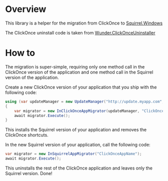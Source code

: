 # Overview

This library is a helper for the migration from ClickOnce to [Squirrel.Windows](https://github.com/Squirrel/Squirrel.Windows)

The ClickOnce uninstall code is taken from [Wunder.ClickOnceUninstaller](https://github.com/6wunderkinder/Wunder.ClickOnceUninstaller)

# How to

The migration is super-simple, requiring only one method call in the ClickOnce version of the application and one method call in the Squirrel version of the application.

Create a new ClickOnce version of your application that you ship with the following code:

```cs
using (var updateManager = new UpdateManager("http://update.myapp.com", "MyApp", FrameworkVersion.Net45))
{
    var migrator = new InClickOnceAppMigrator(updateManager, "ClickOnceAppName");
    await migrator.Execute();
}
```

This installs the Squirrel version of your application and removes the ClickOnce shortcuts.

In the new Squirrel version of your application, call the following code:

```cs
var migrator = new InSquirrelAppMigrator("ClickOnceAppName");
await migrator.Execute();
```

This uninstalls the rest of the ClickOnce application and leaves only the Squirrel version. Done!